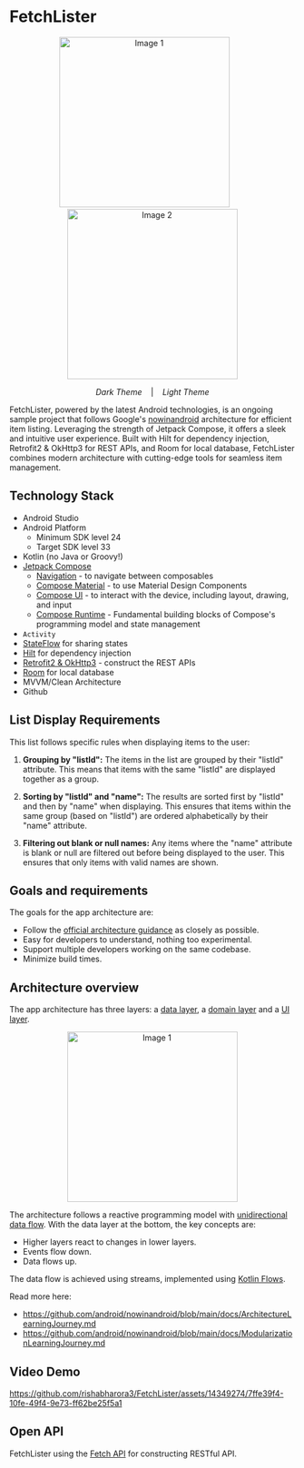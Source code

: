 # FetchLister
<p align="center">
  <img src="https://github.com/rishabharora3/FetchLister/assets/14349274/cc66c9af-6964-4d22-80cf-e52adecd4b12" alt="Image 1" width="300">
    &nbsp;&nbsp;&nbsp;&nbsp;&nbsp;&nbsp;
  <img src="https://github.com/rishabharora3/FetchLister/assets/14349274/6b1446cc-2a41-43ad-ba07-9aeabc9f661e" alt="Image 2" width="300">
</p>
<p align="center">
  <em>Dark Theme</em> &nbsp;&nbsp;&nbsp;| &nbsp;&nbsp;&nbsp;<em>Light Theme</em>
</p>

FetchLister, powered by the latest Android technologies, is an ongoing sample project that follows Google's [nowinandroid](https://github.com/android/nowinandroid) architecture for efficient item listing. Leveraging the strength of Jetpack Compose, it offers a sleek and intuitive user experience. Built with Hilt for dependency injection, Retrofit2 & OkHttp3 for REST APIs, and Room for local database, FetchLister combines modern architecture with cutting-edge tools for seamless item management.

## Technology Stack

- Android Studio
- Android Platform
    - Minimum SDK level 24
    - Target SDK level 33
- Kotlin (no Java or Groovy!)
- [Jetpack Compose](https://developer.android.com/jetpack/compose)
    - [Navigation](https://developer.android.com/jetpack/compose/navigation) - to navigate between composables
    - [Compose Material](https://developer.android.com/jetpack/androidx/releases/compose-material) - to use Material Design Components
    - [Compose UI](https://developer.android.com/jetpack/androidx/releases/compose-ui) - to interact with the device, including layout, drawing, and input
    - [Compose Runtime](https://developer.android.com/jetpack/androidx/releases/compose-runtime) - Fundamental building blocks of Compose's programming model and state management
- `Activity`
- [StateFlow](https://kotlinlang.org/api/kotlinx.coroutines/kotlinx-coroutines-core/kotlinx.coroutines.flow/-state-flow/) for sharing states
- [Hilt](https://developer.android.com/training/dependency-injection/hilt-android) for dependency injection
- [Retrofit2 & OkHttp3](https://github.com/square/retrofit) - construct the REST APIs
- [Room](https://developer.android.com/jetpack/androidx/releases/room) for local database
- MVVM/Clean Architecture
- Github


## List Display Requirements

This list follows specific rules when displaying items to the user:

1. **Grouping by "listId":** The items in the list are grouped by their "listId" attribute. This means that items with the same "listId" are displayed together as a group.

2. **Sorting by "listId" and "name":** The results are sorted first by "listId" and then by "name" when displaying. This ensures that items within the same group (based on "listId") are ordered alphabetically by their "name" attribute.

3. **Filtering out blank or null names:** Any items where the "name" attribute is blank or null are filtered out before being displayed to the user. This ensures that only items with valid names are shown.

## Goals and requirements

The goals for the app architecture are:

*   Follow the [official architecture guidance](https://developer.android.com/jetpack/guide) as closely as possible.
*   Easy for developers to understand, nothing too experimental.
*   Support multiple developers working on the same codebase.
*   Minimize build times.


## Architecture overview

The app architecture has three layers: a [data layer](https://developer.android.com/jetpack/guide/data-layer), a [domain layer](https://developer.android.com/jetpack/guide/domain-layer) and a [UI layer](https://developer.android.com/jetpack/guide/ui-layer).

<p align="center">
  <img src="https://github.com/rishabharora3/FetchLister/assets/14349274/418dec28-b14f-4daa-841e-9a3a6e81545d" alt="Image 1" width="300">
</p>


The architecture follows a reactive programming model with [unidirectional data flow](https://developer.android.com/jetpack/guide/ui-layer#udf). With the data layer at the bottom, the key concepts are:

*   Higher layers react to changes in lower layers.
*   Events flow down.
*   Data flows up.

The data flow is achieved using streams, implemented using [Kotlin Flows](https://developer.android.com/kotlin/flow).

Read more here: 
* https://github.com/android/nowinandroid/blob/main/docs/ArchitectureLearningJourney.md
* https://github.com/android/nowinandroid/blob/main/docs/ModularizationLearningJourney.md

## Video Demo

https://github.com/rishabharora3/FetchLister/assets/14349274/7ffe39f4-10fe-49f4-9e73-ff62be25f5a1

## Open API
FetchLister using the [Fetch API](https://fetch-hiring.s3.amazonaws.com/hiring.json) for constructing RESTful API.<br>



